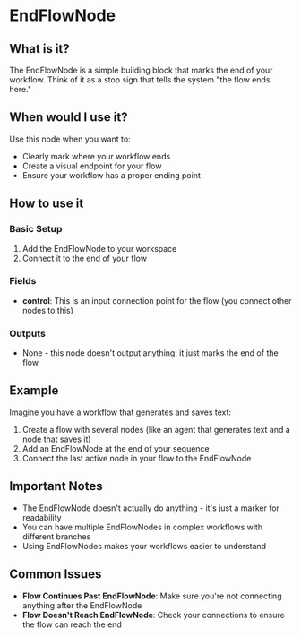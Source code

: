# EndFlowNode

## What is it?

The EndFlowNode is a simple building block that marks the end of your workflow. Think of it as a stop sign that tells the system "the flow ends here."

## When would I use it?

Use this node when you want to:

- Clearly mark where your workflow ends
- Create a visual endpoint for your flow
- Ensure your workflow has a proper ending point

## How to use it

### Basic Setup

1. Add the EndFlowNode to your workspace
1. Connect it to the end of your flow

### Fields

- **control**: This is an input connection point for the flow (you connect other nodes to this)

### Outputs

- None - this node doesn't output anything, it just marks the end of the flow

## Example

Imagine you have a workflow that generates and saves text:

1. Create a flow with several nodes (like an agent that generates text and a node that saves it)
1. Add an EndFlowNode at the end of your sequence
1. Connect the last active node in your flow to the EndFlowNode

## Important Notes

- The EndFlowNode doesn't actually do anything - it's just a marker for readability
- You can have multiple EndFlowNodes in complex workflows with different branches
- Using EndFlowNodes makes your workflows easier to understand

## Common Issues

- **Flow Continues Past EndFlowNode**: Make sure you're not connecting anything after the EndFlowNode
- **Flow Doesn't Reach EndFlowNode**: Check your connections to ensure the flow can reach the end
